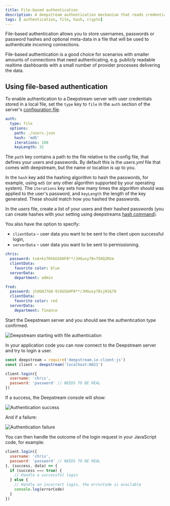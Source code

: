 ```yaml
---
title: File-based authentication
description: A deepstream authentication mechanism that reads credentials and userdata from a file
tags: [ authentication, file, hash, crypto]
---
```


File-based authentication allows you to store usernames, passwords or password hashes and optional meta-data in a file that will be used to authenticate incoming connections.

File-based authentication is a good choice for scenarios with smaller amounts of connections that need authenticating, e.g. publicly readable realtime dashboards with a small number of provider processes delivering the data.

## Using file-based authentication

To enable authentication to a Deepstream server with user credentials stored in a local file, set the `type` key to `file` in the `auth` section of the server's [configuration file](/docs/server/configuration/).

```yaml
auth:
  type: file
  options:
    path: ./users.json
    hash: 'md5'
    iterations: 100
    keyLength: 32
```

The `path` key contains a path to the file relative to the config file, that defines your users and passwords. By default this is the _users.yml_ file that comes with deepstream, but the name or location is up to you.

In the `hash` key add the hashing algorithm to hash the passwords, for example, using `md5` (or any other algorithm supported by your operating system). The `iterations` key sets how many times the algorithm should was applied to the user's password, and `keyLength` the length of the key generated. These should match how you hashed the passwords.

In the _users_ file, create a list of your users and their hashed passwords (you can create hashes with your setting using deepstreams [hash command](/docs/server/command-line-interface/#deepstream-hash)). 

You also have the option to specify:
  - `clientData` – user data you want to be sent to the client upon successful login,
  - `serverData` – user data you want to be sent to permissioning.

```yaml
chris:
  password: tsA+ks76hGGSGHF8**/JHGusy78=75KQ2Mzm
  clientData:
    favorite color: blue
  serverData:
    department: admin

fred:
  password: jhdGHJ7&0-9)GGSGHF8**/JHGusy78sjHJ&78
  clientData:
    favorite color: red
  serverData:
    department: finance
```

Start the Deepstream server and you should see the authentication type confirmed.

![Deepstream starting with file authentication](ds-auth-file-start.png)

In your application code you can now connect to the Deepstream server and try to login a user.

```javascript
const deepstream = require('deepstream.io-client-js')
const client = deepstream('localhost:6021')

client.login({
  username: 'chris',
  password: 'password' // NEEDS TO BE REAL
})
```

If a success, the Deepstream console will show:

![Authentication success](ds-auth-file-success.png)

And if a failure:

![Authentication failure](ds-auth-file-failure.png)

You can then handle the outcome of the login request in your JavaScript code, for example:

```javascript
client.login({
  username: 'chris',
  password: 'password' // NEEDS TO BE REAL
}, (success, data) => {
  if (success === true) {
    // Handle a successful login
  } else {
    // Handle an incorrect login, the errorCode is available
    console.log(errorCode)
  }
})
```
